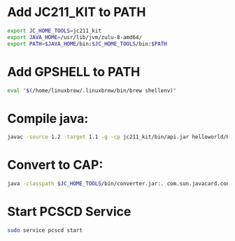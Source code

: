# Add JC211_KIT to PATH

```sh
export JC_HOME_TOOLS=jc211_kit
export JAVA_HOME=/usr/lib/jvm/zulu-8-amd64/
export PATH=$JAVA_HOME/bin:$JC_HOME_TOOLS/bin:$PATH
```

# Add GPSHELL to PATH

```sh
eval "$(/home/linuxbrew/.linuxbrew/bin/brew shellenv)"
```

# Compile java:

```sh
javac -source 1.2 -target 1.1 -g -cp jc211_kit/bin/api.jar helloworld/Helloworld.java
```

# Convert to CAP:

```sh
java -classpath $JC_HOME_TOOLS/bin/converter.jar:. com.sun.javacard.converter.Converter -verbose -exportpath $JC_HOME_TOOLS/api_export_files:helloworld -classdir . -applet 0xa0:0x0:0x0:0x0:0x62:0x3:0x1:0xc:0x6:0x1:0x2 Helloworld helloworld 0x0a:0x0:0x0:0x0:0x62:0x3:0x1:0xc:0x6:0x1 1.0
```

# Start PCSCD Service

```sh
sudo service pcscd start
```

